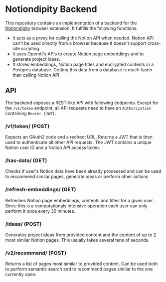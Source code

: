 # Notiondipity Backend

This repository contains an implementation of a backend
for the [Notiondipity](https://github.com/msvana/notiondipity-extension)
browser extension. It fulfills the following
functions:

- It acts as a proxy for calling the Notion API when needed. Notion API can't be
  used directly from a browser because it doesn't support cross-site scripting.
- It uses OpenAI's APIs to create Notion page embeddings and to generate project
  ideas.
- It stores embeddings, Notion page titles and encrypted contents in a Postgres 
  database. Getting this data from a database is much faster than calling Notion API

## API

The backend exposes a REST-like API with following endpoints. Except
for the `/v1/token` endpoint, all API requests need to have an
`Authorization` containing `Bearer {JWT}`.

### /v1/token/ (POST)

Expects an OAuth2 code and a redirect URL. Returns a JWT that is
then used to authenticate all other API requests. The JWT contains a
unique Notion user ID and a Notion API access token.

### /has-data/ (GET)

Checks if user's Notion data have been already processed and can
be used to recommend similar pages, generate ideas or perform other
actions

### /refresh-embeddings/ (GET)

Refreshes Notion page embeddings, contents and titles for a given
user. Since this is a computationaly intensive operation each user
can only perform it once every 30 minutes.

### /ideas/ (POST)

Generates project ideas from provided content and the content of
up to 2 most similar Notion pages. This usually takes several
tens of seconds.

### /v2/recommend/ (POST)

Returns a list of pages most similar to provided content. Can
be used both to perform semantic search and to recommend pages
similar to the one currently open.
